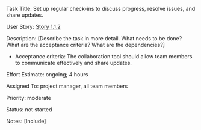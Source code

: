 Task Title: Set up regular check-ins to discuss progress, resolve issues, and share updates.

User Story: [Story 1.1.2](../../stories/story_1.1.2.md)

Description: [Describe the task in more detail. What needs to be done? What are the acceptance criteria? What are the dependencies?]
* Acceptance criteria: The collaboration tool should allow team members to communicate effectively and share updates.

Effort Estimate: ongoing; 4 hours

Assigned To: project manager, all team  members

Priority: moderate

Status: not started

Notes: [Include]